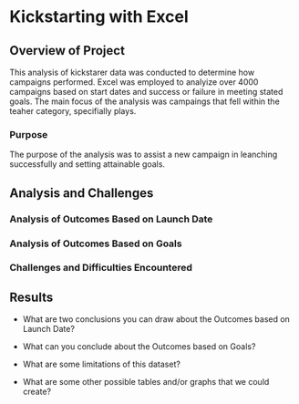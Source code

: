 # Kickstarting with Excel

## Overview of Project

This analysis of kickstarer data was conducted to determine how campaigns performed. Excel was employed to analyize over 4000 campaigns based on start dates and success or failure in meeting stated goals. The main focus of the analysis was campaings that fell within the teaher category, specifially plays.

### Purpose

The purpose of the analysis was to assist a new campaign in leanching successfully and setting attainable goals.

## Analysis and Challenges

### Analysis of Outcomes Based on Launch Date

### Analysis of Outcomes Based on Goals

### Challenges and Difficulties Encountered

## Results

- What are two conclusions you can draw about the Outcomes based on Launch Date?

- What can you conclude about the Outcomes based on Goals?

- What are some limitations of this dataset?

- What are some other possible tables and/or graphs that we could create?
